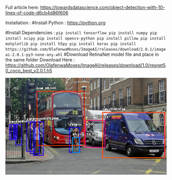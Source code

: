 Full article here: https://towardsdatascience.com/object-detection-with-10-lines-of-code-d6cb4d86f606 

Installation : 
#Install Python : https://python.org

#Install Dependencies : 
`
pip install tensorflow
pip install numpy
pip install scipy
pip install opencv-python
pip install pillow
pip install matplotlib
pip install h5py
pip install keras
pip install https://github.com/OlafenwaMoses/ImageAI/releases/download/2.0.1/imageai-2.0.1-py3-none-any.whl
`
#Download RetinaNet model file and place in the same folder
Download Here : https://github.com/OlafenwaMoses/ImageAI/releases/download/1.0/resnet50_coco_best_v2.0.1.h5

![alt text](Street1_Detected.jpg)
